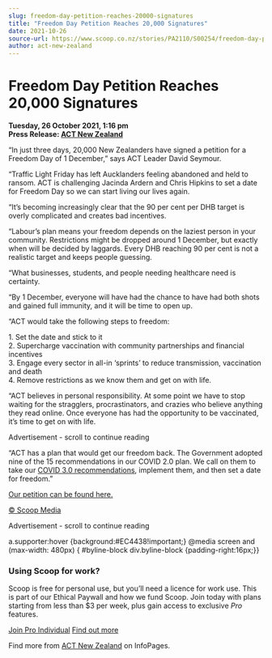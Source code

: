 ```yaml
---
slug: freedom-day-petition-reaches-20000-signatures
title: "Freedom Day Petition Reaches 20,000 Signatures"
date: 2021-10-26
source-url: https://www.scoop.co.nz/stories/PA2110/S00254/freedom-day-petition-reaches-20000-signatures.htm
author: act-new-zealand
---
```

Freedom Day Petition Reaches 20,000 Signatures
==============================================

**Tuesday, 26 October 2021, 1:16 pm**  
**Press Release: [ACT New Zealand](https://info.scoop.co.nz/ACT_New_Zealand)**

“In just three days, 20,000 New Zealanders have signed a petition for a Freedom Day of 1 December,” says ACT Leader David Seymour.

“Traffic Light Friday has left Aucklanders feeling abandoned and held to ransom. ACT is challenging Jacinda Ardern and Chris Hipkins to set a date for Freedom Day so we can start living our lives again.

“It’s becoming increasingly clear that the 90 per cent per DHB target is overly complicated and creates bad incentives.

“Labour’s plan means your freedom depends on the laziest person in your community. Restrictions might be dropped around 1 December, but exactly when will be decided by laggards. Every DHB reaching 90 per cent is not a realistic target and keeps people guessing.

“What businesses, students, and people needing healthcare need is certainty.

“By 1 December, everyone will have had the chance to have had both shots and gained full immunity, and it will be time to open up.

“ACT would take the following steps to freedom:

1\. Set the date and stick to it  
2\. Supercharge vaccination with community partnerships and financial incentives  
3\. Engage every sector in all-in ‘sprints’ to reduce transmission, vaccination and death  
4\. Remove restrictions as we know them and get on with life.

“ACT believes in personal responsibility. At some point we have to stop waiting for the stragglers, procrastinators, and crazies who believe anything they read online. Once everyone has had the opportunity to be vaccinated, it’s time to get on with life.

Advertisement - scroll to continue reading





“ACT has a plan that would get our freedom back. The Government adopted nine of the 15 recommendations in our COVID 2.0 plan. We call on them to take our [COVID 3.0 recommendations](https://maillinkforward.encharge.io/ls/click?upn=wdPww38lzxT38tc5vlAx9g9O97rVjrEkuxPWG1MsPn3tjiggu3D9ikrnkMCOg1R-2BE1FyyAh3vgQfijgF2qnAWz7BSg-2BD3XprArjHBOlKUqlSpbSZAoX5ji8MVKEZg-2BtZIGiw2Xxl-2B7Q2StLUnMC1aOht-2FRszD7poodCamyxzT8rR2BDUd1wwAeQMlDULaDxmYAH-2Bt0zNMIU7kPwjGnLWc5IncB63IuSCQIVimomWKKM-3DCujE_O3XWFiAdWrzzrOIt72qAuHyE1NBPEI8ICfgttcqjogDkumCGLuy93s5lH7Lgbpiy-2BeaPQsIeDUmyxUIJCOqk1cJD9Et8E-2FZDGNZuOoyCSbeDKI-2FjLR8-2BHmir2t2keo0k9qcP3LfEZaU5LUTS8KHue4HFdEiUtWVJqBvXwhekmRgOrelLExRBZygW2gKHcBQ-2BihlrLJNe2tTsxRwueGMBIRef5bD69NH-2FX7lCh039cGBwx9gWodCwcVYs-2FI1eDGXiwTKLYawf-2Fes9ev7Xn7-2BjHsaPZEJw5rYxVQRScUFsrf3bWPBa9WD5GSKxcPZxX36mmTAXY07Ggvi0yz1tPzgO9bzvvUSiN7FYrQddfc2CbA-2Bf4fTPzJKTS9fLAaa0dqOKOT3BUf-2FSKo3WUBdfuyClKgBoNWK3PouLlzkdSiGk06wkEOgJeOHVE-2B8IXCEaBxsERww4XPOMHM-2BDI6L219AEY8ihpwz41yeuBwqgtG1i1Ykkn3chCfSu2PAppF92stbatBOCNzvG4cYvQTrF3aq61Hux3fO6dkpr-2BstjoTjNz2mflLc4po2UAQTl00UpPGzG), implement them, and then set a date for freedom.”

[Our petition can be found here.](https://maillinkforward.encharge.io/ls/click?upn=wdPww38lzxT38tc5vlAx9g9O97rVjrEkuxPWG1MsPn3a4tZp3ABFbE-2F4x7rLbBu8YtY2Xrr8Uot2PXDR3yyTUjeW8XDbwvGcRByq9tZp-2Fo5skHumAIpwAsFa2nZNKGqVsNTZu8fd29rhGTdAvX-2F1eFY9aD0dALQTwp1VtxmYhg-2FCgSpgnWLrjzmBiMvq1Qc0o8KwC0-2BX61uRLyxBoAV0-2BJ-2BBUebdm2xxxiu-2BAzAUumU-3Dt6ZN_O3XWFiAdWrzzrOIt72qAuHyE1NBPEI8ICfgttcqjogDkumCGLuy93s5lH7Lgbpiy-2BeaPQsIeDUmyxUIJCOqk1cJD9Et8E-2FZDGNZuOoyCSbeDKI-2FjLR8-2BHmir2t2keo0k9qcP3LfEZaU5LUTS8KHue4HFdEiUtWVJqBvXwhekmRgOrelLExRBZygW2gKHcBQ-2BihlrLJNe2tTsxRwueGMBIRef5bD69NH-2FX7lCh039cGBwx9gWodCwcVYs-2FI1eDGXiwTKLYawf-2Fes9ev7Xn7-2BjHsaPZEJw5rYxVQRScUFsrf3bWPBa9WD5GSKxcPZxX36mmTAXY07Ggvi0yz1tPzgO9bzvvUSiN7FYrQddfc2CbA-2Bf4fTPzJKTS9fLAaa0dqOKOT3BUf-2FSKo3WUBdfuyClKgBoNWK3PouLlzkdSiGk06ythjtK8DgnzUP-2FhdKSxasp2UX-2BLG5g3rPhk2IIRxMfU51QKYxkFCkzdx5ldE2SpVv2sksiD0iI07X-2BnBuTBhrfDnrpieKiqHC1rVlXwOVd39KblvQAFPEHsUYq1Gf8DUsOi2U-2BjhntNFaydSIw4iZF)

[© Scoop Media](http://www.scoop.co.nz/about/terms.html)  

Advertisement - scroll to continue reading



a.supporter:hover {background:#EC4438!important;} @media screen and (max-width: 480px) { #byline-block div.byline-block {padding-right:16px;}}

### Using Scoop for work?

Scoop is free for personal use, but you’ll need a licence for work use. This is part of our Ethical Paywall and how we fund Scoop. Join today with plans starting from less than $3 per week, plus gain access to exclusive _Pro_ features.  
  
[Join Pro Individual](https://pro.scoop.co.nz/Individual/?from=ProIn24) [Find out more](https://pro.scoop.co.nz/using-scoop-for-work/?from=ProIn24)

Find more from [ACT New Zealand](https://info.scoop.co.nz/ACT_New_Zealand) on InfoPages.